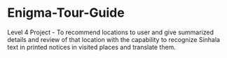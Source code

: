 # Enigma-Tour-Guide
Level 4 Project - To recommend locations to user and give summarized details and review of that location with the capability to recognize Sinhala text in printed notices in visited places and translate them.
